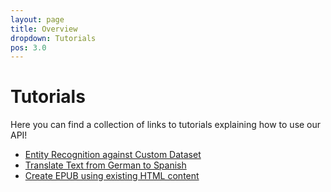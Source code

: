 ```yaml
---
layout: page
title: Overview
dropdown: Tutorials
pos: 3.0
---
```


# Tutorials

Here you can find a collection of links to tutorials explaining how to use our API!

* [Entity Recognition against Custom Dataset](./entity-recognition-against-custom-dataset.html)
* [Translate Text from German to Spanish](./translate-text-from-german-to-spanish.html)
* [Create EPUB using existing HTML content](./html-to-epub.html)
